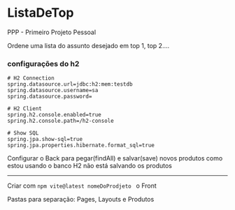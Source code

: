 # ListaDeTop
PPP - Primeiro Projeto Pessoal

Ordene uma lista do assunto desejado em top 1, top 2....



### configurações do h2

```
# H2 Connection
spring.datasource.url=jdbc:h2:mem:testdb
spring.datasource.username=sa
spring.datasource.password=

# H2 Client
spring.h2.console.enabled=true
spring.h2.console.path=/h2-console

# Show SQL
spring.jpa.show-sql=true
spring.jpa.properties.hibernate.format_sql=true
```

Configurar o Back para pegar(findAll) e salvar(save) novos produtos 
  como estou usando o banco H2 não está salvando os produtos

-------
Criar com  ```npm vite@latest nomeDoProdjeto ``` o Front

Pastas para separação: Pages, Layouts e Produtos




